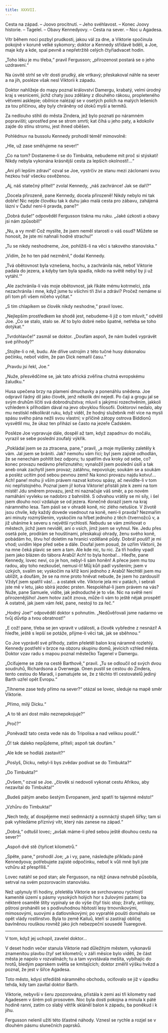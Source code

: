 ```yaml
---
title: XXXVII.
---
```


Cesta na západ. – Joovo procitnutí. – Jeho svéhlavost. – Konec Joovy historie. – Tagelel. – Obavy Kennedyovy. – Cesta na sever. – Noc u Agadesa.

Vítr během noci pozbyl prudkosti, jakou vál za dne, a Viktorie spočinula pokojně v koruně velké sykomory; doktor a Kennedy střídavě bděli, a Joe, maje kdy a kde, spal pevně a nepřetržitě celých čtyřiadvacet hodin.

„Toho léku je mu třeba,“ pravil Fergusson; „přirozenost postará se o jeho uzdravení.“

Na úsvitě strhl se vítr dosti prudký, ale vrtkavý; přeskakoval náhle na sever a na jih, posléze však nesl Viktorii k západu.

Doktor nahlížeje do mapy poznal království Damergu, krabatý, velmi úrodný kraj s vesnicemi, jichž chaty jsou zdělány z dlouhého rákosu, propleteného větvemi asklepie; obilnice nalézají se v osetých polích na malých lešeních za tou příčinou, aby byly chráněny od útoků myší a termitů.

Za nedlouho stihli do města Zindera, jež bylo poznati po náramném popravišti; uprostřed pne se strom smrti; kat číhá u jeho paty, a kdokoliv zajde do stínu stromu, jest ihned oběšen.

Pohlédnuv na bussolu Kennedy prohodil téměř mimovolně:

„Hle, už zase směřujeme na sever!“

„Co na tom? Dostaneme-li se do Timbukta, nebudeme mít proč si stýskati! Nikdy nebyla vykonána krásnější cesta za lepších okolností!…“

„Ani při lepším zdraví“ ozval se Joe, vystrčiv ze stanu mezi záclonami svou hezkou tvář všecku osvěženou.

„Aj, náš statečný přítel!“ zvolal Kennedy, „náš zachránce! Jak se daří?“

„Docela přirozeně, pane Kennedy, docela přirozeně! Nikdy nebylo mi tak dobře! Nic nejde člověku tak k duhu jako malá cesta pro zábavu, zahájená lázní v Čadu! není-li pravda, pane?“

„Dobrá duše!“ odpověděl Fergusson tiskna mu ruku. „Jaké úzkosti a obavy jsi nám způsobil!“

„Nu, a vy mně! Což myslíte, že jsem neměl starosti o váš osud? Můžete se honosit, že jste mi nahnali hodně strachu!“

„Tu se nikdy neshodneme, Joe, pohlížíš-li na věci s takového stanoviska.“

„Vidím, že ho ten pád nezměnil,“ dodal Kennedy.

„Tvá obětovnost byla vznešena, hochu, a zachránila nás, neboť Viktorie padala do jezera, a kdyby tam byla spadla, nikdo na světě nebyl by ji už vytáhl.‘“

„Ale zachránila-li vás moje obětovnost, jak říkáte mému kotrmelci, zda nezachránila i mne, když jsme tu všichni tři živi a zdrávi? Pročež nemáme si při tom při všem ničeho vyčítat.“

„S tím chlapíkem se člověk nikdy neshodne,“ pravil lovec.

„Nejlepším prostředkem ke shodě jest, nebudeme-li již o tom mluvit,“ odvětil Joe. „Co se stalo, stalo se. Ať to bylo dobré nebo špatné, netřeba se toho dotýkat.“

„Tvrdohlavče!“ zasmál se doktor. „Doufám aspoň, že nám budeš vyprávět své příhody?“

„Stojíte-li o ně, budu. Ale dříve ustrojím z této tučné husy dokonalou pečínku, neboť vidím, že pan Dick nemařil času.“

„Pravdu jsi řekl, Joe.“

„Nuže, přesvědčíme se, jak tato africká zvěřina chutná evropskému žaludku.“

Husa upečena brzy na plameni dmuchavky a ponenáhlu snědena. Joe odpravil řádný díl jako člověk, jenž několik dní nejedl. Po čaji a grogu jal se svým druhům líčiti svá dobrodružstva; mluvil s jakýmsi rozechvěním, jakkoli vzhledem k příhodám dával na jevo obvyklou filosofii. Doktorovi nedalo, aby mu nestiskl několikrát ruku, když viděl, že hodný služebník měl více na mysli spásu svého pána nežli svou vlastní; v příčině zátopy ostrova Biddionů vysvětlil mu, že úkaz ten přihází se často na jezeře Čadském.

Posléze Joe vypravuje dále, dospěl až tam, když zapadnuv do močálu, vyrazil se sebe poslední zoufalý výkřik.

„Pokládal jsem se za ztracena, pane,“ pravil, „a moje myšlenky zaletěly k vám. Jal jsem se brániti. Jak? nemohu vám říci; byl jsem zajisté odhodlán, že se nenechám pohltit bez odporu; tu spatřím dva kroky od sebe, co? konec provazu nedávno přeříznutého; vynaložil jsem poslední úsilí a tak aneb onak zachytil jsem provaz; zatáhnu, nepovoluje; soukám se a soukám a posléz ucítím pod sebou pevnou zemi! Na konci provazu najdu kotvu!… Ach! pane! mohu ji vším právem nazvat kotvou spásy, ač nevidíte-li v tom nic nepřístojného. Poznal jsem ji! kotva Viktorie! přistáli jste k zemi na tom místě! Jdu směrem provazu, jenž mi naznačuje váš směr, a po novém namáhání vyvleku se nadobro z bahniště. S odvahou vrátily se mi síly, i šel jsem dlouho nocí vzdaluje se od jezera. Konečně dorazil jsem na kraj náramného lesa. Tam pásli se v ohradě koně, nic zlého netušíce. V životě jsou chvíle, kdy každý dovede vsednout na koně, není-li pravda? Nezmařím ani minuty rozmýšlením, vyskočím na hřbet jednoho z těch čtvernožců v, a již uháníme k severu s největší rychlostí. Nebudu se vám zmiňovat o městech, jichž jsem neviděl, ani o vsích, jimž jsem se vyhnul. Ne. Jedu přes osetá pole, prodírám se houštinami, přeskakuji ohrady, ženu svého koně, pobádám ho, štvu ho! doletím na hranici vzdělané půdy. Dobrá! poušť! je mi vhod; uvidím lépe před sebe a dále. Doufal jsem posud, že uzřím Viktorii, že na mne čeká plavíc se sem a tam. Ale kde nic, tu nic. Za tři hodiny vpadl jsem jako blázen do tábora Arabů! Ach! to byla honba!… Hleďte, pane Kennedy, lovec neví, co je hon, nebyl-li sám honěn! A přece jsem mu tou radou, aby toho nezkoušel, nemusí-li! Můj kůň padl vysílením; jsem v úzkých, svalím se; vyskočím na kříž koni jednoho z Arabů! Nechtěl jsem mu ublížit, a doufám, že se na mne proto hněvat nebude, že jsem ho zardousil! Vždyť jsem spatřil vás!… a ostatek víte. Viktorie jela mi v patách, i sebrali jste mě v letu, jako sbírá jezdec prsten. Nespoléhal-li jsem právem na vás? Nuže, pane Samuele, vidíte, jak jednoduché je to vše. Nic na světě není přirozenějšího! Jsem hotov začít znova, může-li vám to ještě nějak prospět! A ostatně, jak jsem vám řekl, pane, nestojí to za řeč.“

„Hodný Joe!“ odpověděl doktor s pohnutím. „Nedůvěřovali jsme nadarmo ve tvůj důvtip a tvou obratnost!“

„E což! pane, třeba se jen vpravit v události, a člověk vybředne z nesnází! A hleďte, ještě s lepší se potáže, přijme-li věci tak, jak se sběhnou.“

Co Joe vyprávěl své příhody, zatím přeletěl balon kraj náramně rozlehlý. Kennedy postřehl v brzce na obzoru skupinu domů, jevících vzhled města. Doktor vzav radu s mapou poznal městečko Tagenel v Damergu.

„Ociťujeme se zde na cestě Barthově,“ pravil. „Tu se odloučil od svých dvou soudruhů, Richardsona a Overwega. Onen pustil se cestou do Zindera, tento cestou do Maradi, i pamatujete se, že z těchto tří cestovatelů jediný Barth uzřel opět Evropu.“

„Tíhneme zase tedy přímo na sever?“ otázal se lovec, sleduje na mapě směr Viktorie.

„Přímo, milý Dicku.“

„A to tě ani dost málo neznepokojuje?“

„Proč?“

„Poněvadž tato cesta vede nás do Tripolisa a nad velikou poušť.“

„Ó! tak daleko nepůjdeme, příteli; aspoň tak doufám.“

„Ale kde se hodláš zastavit?“

„Poslyš, Dicku, nebyl-li bys zvědav podívat se do Timbukta?“

„Do Timbukta?“

„Ovšem,“ ozval se Joe. „člověk si nedovolí vykonat cestu Afrikou, aby nezavítal do Timbukta!“

„Budeš pátým anebo šestým Evropanem, jenž spatří to tajemné město!“

„Vzhůru do Timbukta!“

„Nech tedy, ať dospějeme mezi sedmnáctý a osmnáctý stupeň šířky; tam si pak vyhledáme příznivý vítr, který nás zanese na západ.“

„Dobrá,“ odtušil lovec; „avšak máme-li před sebou ještě dlouhou cestu na sever?“

„Aspoň dvě stě čtyřicet kilometrů.“

„Spěte, pane,“ prohodil Joe; „a i vy, pane, následujte příkladu páně Kennedyova; potřebujete zajisté odpočinku, neboť k vůli mně byli jste vzhůru až přespříliš.“

Lovec natáhl se pod stan; ale Fergusson, na nějž únava nehrubě působila, setrval na svém pozorovacím stanovisku.

Než uplynuly tři hodiny, přeletěla Viktorie se svrchovanou rychlostí kamenité území s pásmy vysokých holých hor s žulovými patami; ba některé osamělé štíty vypínaly se do výše čtyř tisíc stop; žirafy, antilopy, pštrosi proháněli se s podivuhodnou hbitostí lesy trnovníkovými, mimosovými, suovými a datlovníkovými; po vyprahlé poušti domáhalo se opět vlády rostlinstvo. Byla to země Kailuů, kteří si zastírají obličej bavlněnou rouškou rovněž jako jich nebezpeční sousedé Tuaregové.

* * *

V tom, když jej uchopil, zavelel doktor…

V deset hodin večer stanula Viktorie nad důležitým městem, vykonavši znamenitou plavbu čtyř set kilometrů; v záři měsíce bylo viděti, že část města je napolo v rozvalinách; tu a tam vyvstávala mešita, vybíhajíc do hrotů, bledým paprskem světla se kmitajících; doktor změřil výšku hvězd a poznal, že jest v šířce Agadesa.

Toto město, kdysi střediště náramného obchodu, ociťovalo se již v úpadku tehda, kdy tam zavítal doktor Barth.

Viktorie, nebyvši v šeru zpozorována, přistála k zemi asi tři kilometry nad Agadesem v širém poli prosovém. Noc byla dosti pokojna a minula k páté hodině ranní, zatím co slabý větřík skláněl balon k západu, ba poněkud i k jihu.

Fergusson nelenil užiti této šťastné náhody. Vznesl se rychle a rozjel se v dlouhém pásmu slunečních paprsků.

